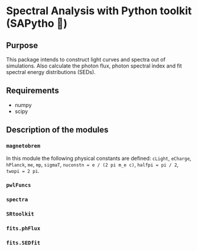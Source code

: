 # Spectral Analysis with Python toolkit (SAPytho 🐸)

## Purpose 

This package intends to construct light curves and spectra out of simulations. Also calculate the photon flux, photon spectral index and fit spectral energy distributions (SEDs).

## Requirements
- numpy
- scipy

## Description of the modules

### `magnetobrem`

In this module the following physical constants are defined: `cLight`, `eCharge`, `hPlanck`, `me`, `mp`, `sigmaT`, `nuconstn = e / (2 pi m_e c)`, `halfpi = pi / 2`, `twopi = 2 pi`.



### `pwlFuncs`

### `spectra`

### `SRtoolkit`

### `fits.phFlux`

### `fits.SEDfit`
